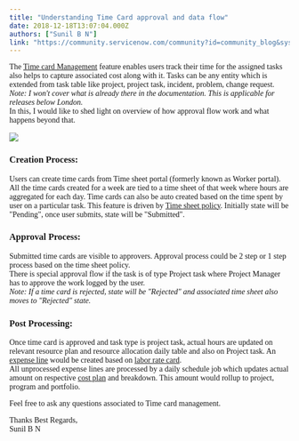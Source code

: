 ```yaml
---
title: "Understanding Time Card approval and data flow"
date: 2018-12-18T13:07:04.000Z
authors: ["Sunil B N"]
link: "https://community.servicenow.com/community?id=community_blog&sys_id=e8015508dbeea340afc902d5ca96195f"
---
```

<p><span style="font-family: verdana, geneva;">The <a href="https://docs.servicenow.com/bundle/london-platform-administration/page/administer/task-table/concept/time-card-management.html" target="_blank" rel="noopener noreferrer nofollow">Time card Management</a> feature enables users track their time for the assigned tasks also helps to capture associated cost along with it. Tasks can be any entity which is extended from task table like project, project task, incident, problem, change request. </span><br /><span style="font-family: verdana, geneva;"><em>Note: I won&#39;t cover what is already there in the documentation. This is applicable for releases below London.</em></span><br /><span style="font-family: verdana, geneva;">In this, I would like to shed light on overview of how approval flow work and what happens beyond that.</span></p>
<p><span style="font-family: verdana, geneva;"><img style="max-width: 100%; max-height: 480px;" src="02ae8180dbeea340afc902d5ca9619c3.iix" /></span></p>
<h3><span style="font-family: verdana, geneva;">Creation Process: <br /></span></h3>
<p><span style="font-family: verdana, geneva;">Users can create time cards from Time sheet portal (formerly known as Worker portal). All the time cards created for a week are tied to a time sheet of that week where hours are aggregated for each day. Time cards can also be auto created based on the time spent by user on a particular task. This feature is driven by <a href="https://docs.servicenow.com/bundle/london-platform-administration/page/administer/task-table/task/create-time-sheet-policy.html" target="_blank" rel="noopener noreferrer nofollow">Time sheet policy</a>. Initially state will be &#34;Pending&#34;, once user submits, state will be &#34;Submitted&#34;.</span></p>
<h3><span style="font-family: verdana, geneva;">Approval Process: <br /></span></h3>
<p><span style="font-family: verdana, geneva;">Submitted time cards are visible to approvers. Approval process could be 2 step or 1 step process based on the time sheet policy.<br />There is special approval flow if the task is of type Project task where Project Manager has to approve the work logged by the user.<br /><em>Note: If a time card is rejected, state will be &#34;Rejected&#34; and associated time sheet also moves to &#34;Rejected&#34; state.</em></span></p>
<h3><span style="font-family: verdana, geneva;">Post Processing:</span></h3>
<p><span style="font-family: verdana, geneva;">Once time card is approved and task type is project task, actual hours are updated on relevant resource plan and resource allocation daily table and also on Project task. An <a href="https://docs.servicenow.com/bundle/london-it-service-management/page/product/asset-and-configuration/concept/c_ExpenseLine.html" target="_blank" rel="noopener noreferrer nofollow">expense line</a> would be created based on <a href="https://docs.servicenow.com/bundle/london-customer-service-management/page/product/field-service-management/concept/using-rate-types-labor-rate-cards.html" target="_blank" rel="noopener noreferrer nofollow">labor rate card</a>. <br />All unprocessed expense lines are processed by a daily schedule job which updates actual amount on respective <a href="https://docs.servicenow.com/bundle/london-it-business-management/page/product/project-management/concept/cost-plan-breakdown.html" target="_blank" rel="noopener noreferrer nofollow">cost plan</a> and breakdown. This amount would rollup to project, program and portfolio.</span></p>
<p><span style="font-family: verdana, geneva;">Feel free to ask any questions associated to Time card management.</span></p>
<p><span style="font-family: verdana, geneva;">Thanks Best Regards,</span><br /><span style="font-family: verdana, geneva;">Sunil B N</span></p>